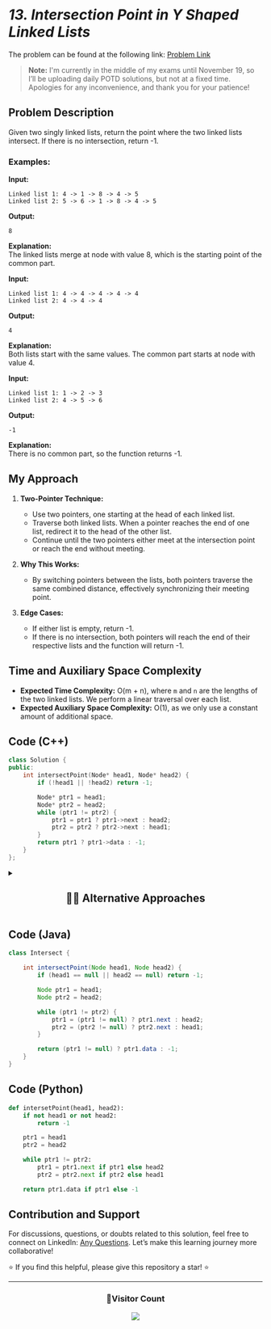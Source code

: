 # _13. Intersection Point in Y Shaped Linked Lists_

The problem can be found at the following link: [Problem Link](https://www.geeksforgeeks.org/problems/intersection-point-in-y-shapped-linked-lists/1)

> **Note:** I'm currently in the middle of my exams until November 19, so I’ll be uploading daily POTD solutions, but not at a fixed time. Apologies for any inconvenience, and thank you for your patience!

## Problem Description

Given two singly linked lists, return the point where the two linked lists intersect. If there is no intersection, return -1.

### Examples:

**Input:**

```
Linked list 1: 4 -> 1 -> 8 -> 4 -> 5
Linked list 2: 5 -> 6 -> 1 -> 8 -> 4 -> 5
```

**Output:**

```
8
```

**Explanation:**  
The linked lists merge at node with value 8, which is the starting point of the common part.

**Input:**

```
Linked list 1: 4 -> 4 -> 4 -> 4 -> 4
Linked list 2: 4 -> 4 -> 4
```

**Output:**

```
4
```

**Explanation:**  
Both lists start with the same values. The common part starts at node with value 4.

**Input:**

```
Linked list 1: 1 -> 2 -> 3
Linked list 2: 4 -> 5 -> 6
```

**Output:**

```
-1
```

**Explanation:**  
There is no common part, so the function returns -1.

## My Approach

1. **Two-Pointer Technique:**

   - Use two pointers, one starting at the head of each linked list.
   - Traverse both linked lists. When a pointer reaches the end of one list, redirect it to the head of the other list.
   - Continue until the two pointers either meet at the intersection point or reach the end without meeting.

2. **Why This Works:**

   - By switching pointers between the lists, both pointers traverse the same combined distance, effectively synchronizing their meeting point.

3. **Edge Cases:**
   - If either list is empty, return -1.
   - If there is no intersection, both pointers will reach the end of their respective lists and the function will return -1.

## Time and Auxiliary Space Complexity

- **Expected Time Complexity:** O(m + n), where `m` and `n` are the lengths of the two linked lists. We perform a linear traversal over each list.
- **Expected Auxiliary Space Complexity:** O(1), as we only use a constant amount of additional space.

## Code (C++)

```cpp
class Solution {
public:
    int intersectPoint(Node* head1, Node* head2) {
        if (!head1 || !head2) return -1;

        Node* ptr1 = head1;
        Node* ptr2 = head2;
        while (ptr1 != ptr2) {
            ptr1 = ptr1 ? ptr1->next : head2;
            ptr2 = ptr2 ? ptr2->next : head1;
        }
        return ptr1 ? ptr1->data : -1;
    }
};
```

<details>
  <summary><h2 align='center'>👨‍💻 Alternative Approaches</h2></summary>

### Alternative Approach (Using Hash Set)

```cpp
class Solution {
public:
    int intersectPoint(Node* head1, Node* head2) {
        unordered_set<Node*> nodes;
        while (head1) {
            nodes.insert(head1);
            head1 = head1->next;
        }
        while (head2) {
            if (nodes.count(head2)) return head2->data;
            head2 = head2->next;
        }
        return -1;
    }
};
```

</details>

## Code (Java)

```java
class Intersect {

    int intersectPoint(Node head1, Node head2) {
        if (head1 == null || head2 == null) return -1;

        Node ptr1 = head1;
        Node ptr2 = head2;

        while (ptr1 != ptr2) {
            ptr1 = (ptr1 != null) ? ptr1.next : head2;
            ptr2 = (ptr2 != null) ? ptr2.next : head1;
        }

        return (ptr1 != null) ? ptr1.data : -1;
    }
}
```

## Code (Python)

```python
def intersetPoint(head1, head2):
    if not head1 or not head2:
        return -1

    ptr1 = head1
    ptr2 = head2

    while ptr1 != ptr2:
        ptr1 = ptr1.next if ptr1 else head2
        ptr2 = ptr2.next if ptr2 else head1

    return ptr1.data if ptr1 else -1
```

## Contribution and Support

For discussions, questions, or doubts related to this solution, feel free to connect on LinkedIn: [Any Questions](https://www.linkedin.com/in/patel-hetkumar-sandipbhai-8b110525a/). Let’s make this learning journey more collaborative!

⭐ If you find this helpful, please give this repository a star! ⭐

---

<div align="center">
  <h3><b>📍Visitor Count</b></h3>
</div>

<p align="center">
  <img src="https://profile-counter.glitch.me/Hunterdii/count.svg" />
</p>
